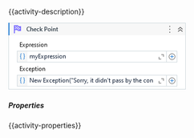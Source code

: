 {{activity-description}}

![](../img/activities/CheckPoint.png)

##### Properties

{{activity-properties}}